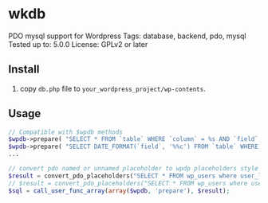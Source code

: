 # wkdb
PDO mysql support for Wordpress
Tags: database, backend, pdo, mysql
Tested up to: 5.0.0
License: GPLv2 or later

## Install

1. copy `db.php` file to `your_wordpress_project/wp-contents`.

## Usage

```php
// Compatible with $wpdb methods
$wpdb->prepare( "SELECT * FROM `table` WHERE `column` = %s AND `field` = %d OR `other_field` LIKE %s", array( 'foo', 1337, '%bar' ) );
$wpdb->prepare( "SELECT DATE_FORMAT(`field`, '%%c') FROM `table` WHERE `column` = %s", 'foo' );
...

// convert pdo named or unnamed placeholder to wpdp placeholders style
$result = convert_pdo_placeholders("SELECT * FROM wp_users where user_login=:user_login", array(':user_login' => 'admin'));
// $result = convert_pdo_placeholders("SELECT * FROM wp_users where user_login=?", array('admin'));
$sql = call_user_func_array(array($wpdb, 'prepare'), $result);
```
